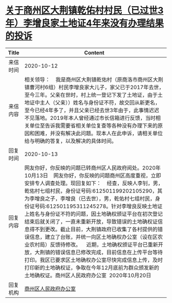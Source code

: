 # <a href="http://www.shangluo.gov.cn/zmhd/ldxxxx.jsp?urltype=leadermail.LeaderMailContentUrl&wbtreeid=1112&leadermailid=6517">关于商州区大荆镇乾佑村村民（已过世3年）李增良家土地证4年来没有办理结果的投诉</a>
| Title |                                                                                                                                                                                                                     Content                                                                                                                                                                                                                      |
|:-----:|--------------------------------------------------------------------------------------------------------------------------------------------------------------------------------------------------------------------------------------------------------------------------------------------------------------------------------------------------------------------------------------------------------------------------------------------------|
| 来信时间  | 2020-10-12                                                                                                                                                                                                                                                                                                                                                                                                                                       |
| 来信内容  | 相关领导：    我是商州区大荆镇乾佑村（原商洛市商州区大荆镇曹河村6组）村民李增良家大儿子，家父已于2017年去世，至今三年。父亲在世时，村上统一登记下发了土地证，由于土地证中主人（父亲））姓名与身份证不符，故交回从新更名，至今已经4年多了，并且父亲已经去世3年由于，此事情迟迟不见落地。2019年本人曾经通过市长信箱进行反馈，当时相关单位至告诉我需要省相关单位复查等各种没有办理下来的原因和困难，并没有解决此问题。现本人在此申诉，请相关单位给与明确的答复，以及解决的具体时间。                                                                                                                                                                                                 |
| 回复时间  | 2020-10-13                                                                                                                                                                                                                                                                                                                                                                                                                                       |
| 回复内容  | 网友你好，你反映的问题已转商州区人民政府阅处。2020年10月13日    网友你好，你反映的问题商州区高度重视，立即安排专人调查处理。现回复如下：    经查，反映人李钊，男，乾佑村七组村民，身份证号码:612501199202105290，其为李增良之子，李增良（已去世），男，乾佑村七组村民，身份证号码:612501195311245278。针对李增良反映土地证上姓名与身份证不符的问题，因土地确权颁证平台在初次登记结束后就关闭了，一直未重新开放，导致错误的土地确权证信息得不到更改。截止目前，大荆镇政府已收集了各村提供的错误信息，建立了台账，并统一向区土地确权办公室（设在区农业农村局）反馈待修改。    近期，土地确权颁证平台已重新开放，大荆镇的错误信息已修改完成，目前信息在上传平台等待打印。我区已要求区土地确权办公室尽快完成信息上传，及时打印新的土地确权证，争取在今年12月底前为群众颁发新的土地确权证。商州区人民政府办公室  2020年10月20日 |
| 回复机构  | <a href="../../category/agencies/商州区人民政府办公室.md">商州区人民政府办公室</a>                                                                                                                                                                                                                                                                                                                                                                                   |
